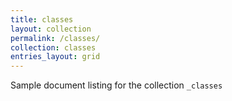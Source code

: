 ```yaml
---
title: classes
layout: collection
permalink: /classes/
collection: classes
entries_layout: grid
---
```


Sample document listing for the collection `_classes`
